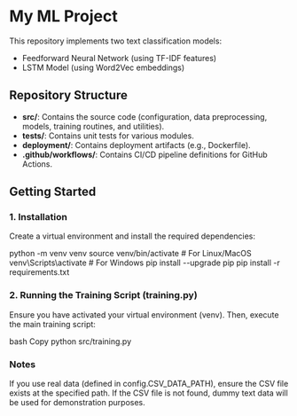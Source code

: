 # My ML Project

This repository implements two text classification models:

- Feedforward Neural Network (using TF-IDF features)
- LSTM Model (using Word2Vec embeddings)

## Repository Structure

- **src/**: Contains the source code (configuration, data preprocessing, models, training routines, and utilities).
- **tests/**: Contains unit tests for various modules.
- **deployment/**: Contains deployment artifacts (e.g., Dockerfile).
- **.github/workflows/**: Contains CI/CD pipeline definitions for GitHub Actions.

## Getting Started

### 1. Installation

Create a virtual environment and install the required dependencies:

python -m venv venv
source venv/bin/activate      # For Linux/MacOS
venv\Scripts\activate         # For Windows
pip install --upgrade pip
pip install -r requirements.txt

### 2. Running the Training Script (training.py)
Ensure you have activated your virtual environment (venv). Then, execute the main training script:

bash
Copy
python src/training.py

### Notes
If you use real data (defined in config.CSV_DATA_PATH), ensure the CSV file exists at the specified path.
If the CSV file is not found, dummy text data will be used for demonstration purposes.
